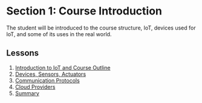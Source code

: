 # Section 1: Course Introduction
The student will be introduced to the course structure, IoT, devices used for
IoT, and some of its uses in the real world.

## Lessons
1. [Introduction to IoT and Course Outline](01-Intro.md)
2. [Devices, Sensors, Actuators](02-Devices.md)
3. [Communication Protocols](03-Protocols.md)
4. [Cloud Providers](04-CloudProviders.md)
5. [Summary](05-Summary.md)
